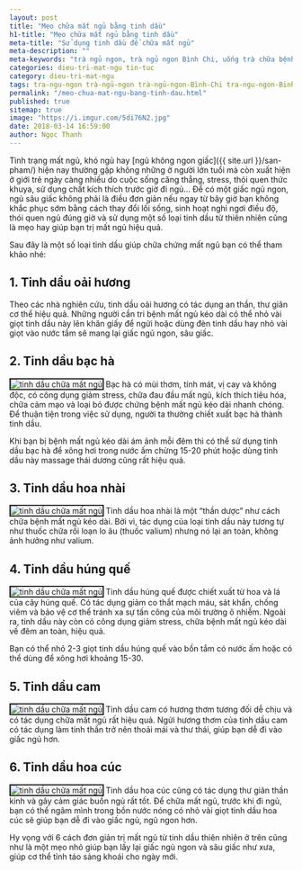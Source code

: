 ```yaml
---
layout: post
title: "Mẹo chữa mất ngủ bằng tinh dầu"
h1-title: "Mẹo chữa mất ngủ bằng tinh dầu"
meta-title: "Sử dụng tinh dầu để chữa mất ngủ"
meta-description: ""
meta-keywords: "trà ngủ ngon, trà ngủ ngon Bình Chi, uống trà chữa bệnh mất ngủ, ngủ trưa khoa học"
categories: dieu-tri-mat-ngu tin-tuc
category: dieu-tri-mat-ngu
tags: tra-ngu-ngon trà-ngủ-ngon trà-ngủ-ngon-Bình-Chi tra-ngu-ngon-Binh-Chi thoi-quen-xau
permalink: "/meo-chua-mat-ngu-bang-tinh-dau.html"
published: true
sitemap: true
image: "https://i.imgur.com/5di76N2.jpg"
date: 2018-03-14 16:59:00
author: Ngọc Thanh
---
```


Tình trạng mất ngủ, khó ngủ hay [ngủ không ngon giấc]({{ site.url }}/san-pham/) hiện nay thường gặp không những ở người lớn tuổi mà còn xuất hiện ở giới trẻ  ngày càng nhiều do cuộc sống căng thẳng, stress, thói quen thức khuya, sử dụng chất kích thích trước giờ đi ngủ… Để có một giấc ngủ ngon, ngủ sâu giấc không phải là điều đơn giản nếu ngay từ bây giờ bạn không khắc phục sớm bằng cách thay đổi lối sống, sinh hoạt nghỉ ngơi điều độ, thói quen ngủ đúng giờ và sử dụng một số loại tinh dầu từ thiên nhiên cũng là mẹo hay giúp bạn trị mất ngủ hiệu quả.

Sau đây là một số loại tinh dầu giúp chữa chứng mất ngủ bạn có thể tham khảo nhé:

## 1. Tinh dầu oải hương
Theo các nhà nghiên cứu, tinh dầu oải hương có tác dụng an thần, thư giãn cơ thể hiệu quả. Những người cần tri bệnh mất ngủ kéo dài có thể nhỏ vài giọt tinh dầu này lên khăn giấy để ngửi hoặc dùng đèn tinh dầu hay nhỏ vài giọt vào nước tắm sẽ mang lại giấc ngủ ngon, sâu giấc.

## 2. Tinh dầu bạc hà
<img  src="https://i.imgur.com/tOjrRWT.jpg" alt="tinh dầu chữa mất ngủ" class="image_fade responsive-img lazy" border="2">
Bạc hà có mùi thơm, tính mát, vị cay và không độc, có công dụng giảm stress, chữa đau đầu mất ngủ, kích thích tiêu hóa, chữa cảm mạo và loại bỏ được chứng bệnh mất ngủ kéo dài nhanh chóng. Để thuận tiện trong việc sử dụng, người ta thường chiết xuất bạc hà thành tinh dầu.

Khi bạn bị bệnh mất ngủ kéo dài ám ảnh mỗi đêm thì có thể sử dụng tinh dầu bạc hà để xông hơi trong nước ấm chừng 15-20 phút hoặc dùng tinh dầu này massage thái dương cũng rất hiệu quả.

## 3. Tinh dầu hoa nhài
<img  src="https://i.imgur.com/jhdRgF1.jpg" alt="tinh dầu chữa mất ngủ" class="image_fade responsive-img lazy" border="2">
Tinh dầu hoa nhài là một “thần dược” như cách chữa bệnh mất ngủ kéo dài. Bởi vì, tác dụng của loại tinh dầu này tương tự như thuốc chữa rối loạn lo âu (thuốc valium) nhưng nó lại an toàn, không ảnh hưởng như valium.

## 4. Tinh dầu húng quế
<img  src="https://i.imgur.com/0M4kbuX.jpg" alt="tinh dầu chữa mất ngủ" class="image_fade responsive-img lazy" border="2">
Tinh dầu húng quế được chiết xuất từ hoa và lá của cây húng quế. Có tác dụng giảm co thắt mạch máu, sát khẩn, chống viêm và bảo vệ cơ thể tránh xa sự tấn công của môi trường ô nhiễm. Ngoài ra, tinh dầu này còn có công dụng giảm stress, chữa bệnh mất ngủ kéo dài về đêm an toàn, hiệu quả.

Bạn có thể nhỏ 2-3 giọt tinh dầu húng quế vào bồn tắm có nước ấm hoặc có thể dùng để xông hơi khoảng 15-30.

## 5. Tinh dầu cam
<img  src="https://i.imgur.com/u0akGb2.jpg" alt="tinh dầu chữa mất ngủ" class="image_fade responsive-img lazy" border="2">
Tinh dầu cam có hương thơm tương đối dễ chịu và có tác dụng chữa mất ngủ rất hiệu quả. Ngửi hương thơm của tinh dầu cam có tác dụng làm tinh thần trở nên thoải mái và thư  thái, giúp bạn dễ đi vào giấc ngủ hơn.

## 6. Tinh dầu hoa cúc
<img  src="https://i.imgur.com/jxT8ZtD.jpg" alt="tinh dầu chữa mất ngủ" class="image_fade responsive-img lazy" border="2">
Tinh dầu hoa cúc cũng có tác dụng thư giãn thần kinh và gây cảm giác buồn ngủ rất tốt. Để chữa mất ngủ, trước khi đi ngủ, bạn có thể ngâm mình trong bồn nước nóng có nhỏ vài giọt tinh dầu hoa cúc sẽ giúp bạn dễ đi vào giấc ngủ, ngủ ngon hơn.

Hy vọng với 6 cách đơn giản trị mất ngủ từ tinh dầu thiên nhiên ở trên cũng như là một mẹo nhỏ giúp bạn lấy lại giấc ngủ ngon và sâu giấc như xưa, giúp cơ thể tỉnh táo sảng khoái cho ngày mới.
